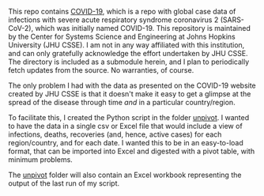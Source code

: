 This repo contains [COVID-19](https://github.com/CSSEGISandData/COVID-19/tree/4a0db2ab780e3e83ff607a0b78810fdcc425f0b6), which is a repo with global case
data of infections with severe acute respiratory syndrome coronavirus 2
(SARS-CoV-2), which was initially named COVID-19. This repository is maintained
by the Center for Systems Science and Engineering at Johns Hopkins University
(JHU CSSE). I am not in any way affiliated with this institution, and can only
gratefully acknowledge the effort undertaken by JHU CSSE. The  directory is
included as a submodule herein, and I plan to periodically fetch updates from
the source. No warranties, of course.

The only problem I had with the data as presented on the COVID-19 website
created by JHU CSSE is that it doesn't make it easy to get a glimpse at the
spread of the disease through time *and* in a particular country/region.

To facilitate this, I created the Python script in the folder [unpivot](./unpivot).
I wanted to have the data in a single csv or Excel file that would include a
view of infections, deaths, recoveries (and, hence, active cases) for each
region/country, and for each date. I wanted this to be in an easy-to-load
format, that can be imported into Excel and digested with a pivot table, with
minimum problems.

The [unpivot](./unpivot) folder will also contain an Excel workbook representing
the output of the last run of my script.